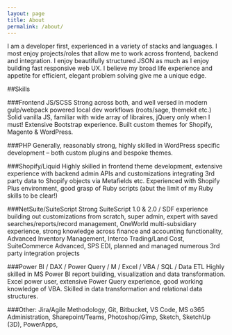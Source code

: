 ```yaml
---
layout: page
title: About
permalink: /about/
---
```


I am a developer first, experienced in a variety of stacks and languages. I most enjoy projects/roles that allow me to work across frontend, backend and integration. I enjoy beautifully structured JSON as much as I enjoy building fast responsive web UX. 
I believe my broad life experience and appetite for efficient, elegant problem solving give me a unique edge.

##Skills

###Frontend JS/SCSS
Strong across both, and well versed in modern gulp/webpack powered local dev workflows (roots/sage, themekit etc.) Solid vanilla JS, familiar with wide array of libraires, jQuery only when I must! Extensive Bootstrap experience. Built custom themes for Shopify, Magento & WordPress.

###PHP
Generally, reasonably strong, highly skilled in WordPress specific development – both custom plugins and bespoke themes.

###Shopify/Liquid
Highly skilled in frontend theme development, extensive experience with backend admin APIs and customizations integrating 3rd party data to Shopify objects via Metafields etc. Experienced with Shopify Plus environment, good grasp of Ruby scripts (abut the limit of my Ruby skills to be clear!)

###NetSuite/SuiteScript
Strong SuiteScript 1.0 & 2.0 / SDF experience building out customizations from scratch, super admin, expert with saved searches/reports/record management, OneWorld multi-subsidiary experience, strong knowledge across finance and accounting functionality, Advanced Inventory Management, Interco Trading/Land Cost, SuiteCommerce Advanced, SPS EDI, planned and managed numerous 3rd party integration projects


###Power BI / DAX / Power Query / M / Excel / VBA / SQL / Data ETL
Highly skilled in MS Power BI report building, visualization and data transformation. Excel power user, extensive Power Query experience, good working knowledge of VBA. Skilled in data transformation and relational data structures.

###Other: Jira/Agile Methodology, Git, Bitbucket, VS Code,  MS o365 Administration, Sharepoint/Teams, Photoshop/Gimp, Sketch, SketchUp (3D), PowerApps, 
